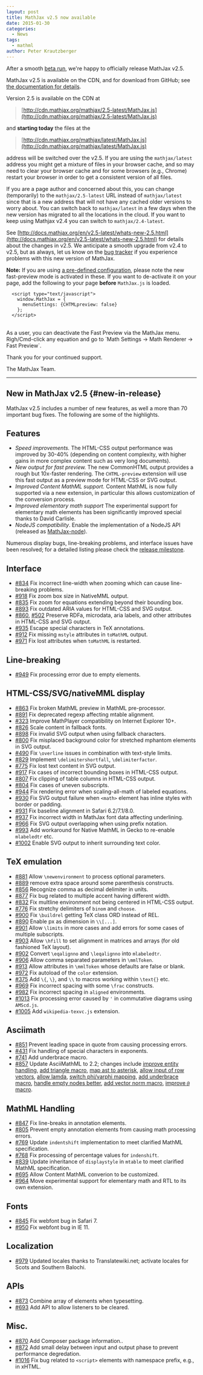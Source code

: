 ```yaml
---
layout: post
title: MathJax v2.5 now available
date: 2015-01-30
categories:
  - News
tags:
  - mathml
author: Peter Krautzberger
---
```



After a smooth [beta run](http://www.mathjax.org/mathjax-v2-5-beta-now-available/), we're happy to officially release MathJax v2.5.

MathJax v2.5 is available on the CDN, and for download from GitHub; see [the documentation for details](http://docs.mathjax.org/en/v2.5-latest/installation.html#obtaining-mathjax-via-an-archive).

Version 2.5 is available on the CDN at

> [http://cdn.mathjax.org/mathjax/2.5-latest/MathJax.js](http://cdn.mathjax.org/mathjax/2.5-latest/MathJax.js)

and **starting today** the files at the

> [http://cdn.mathjax.org/mathjax/latest/MathJax.js](http://cdn.mathjax.org/mathjax/latest/MathJax.js)

address will be switched over the v2.5. If you are using the `mathjax/latest` address you might get a mixture of files in your browser cache, and so may need to clear your browser cache and for some browsers (e.g., Chrome) restart your browser in order to get a consistent version of all files.

If you are a page author and concerned about this, you can change (temporarily) to the `mathjax/2.5-latest` URL instead of `mathjax/latest` since that is a new address that will not have any cached older versions to worry about. You can switch back to `mathjax/latest` in a few days when the new version has migrated to all the locations in the cloud. If you want to keep using Mathjax v2.4 you can switch to `mathjax/2.4-latest`.

See [http://docs.mathjax.org/en/v2.5-latest/whats-new-2.5.html](http://docs.mathjax.org/en/v2.5-latest/whats-new-2.5.html) for details about the changes in v2.5. We anticipate a smooth upgrade from v2.4 to v2.5, but as always, let us know on the [bug tracker](http://github.com/mathjax/mathjax/issues) if you experience problems with this new version of MathJax.

**Note:** If you are using [a pre-defined configuration](http://docs.mathjax.org/en/v2.5-latest/config-files.html), please note the new fast-preview mode is activated in these. If you want to de-activate it on your page, add the following to your page **before** `MathJax.js` is loaded.

      <script type="text/javascript">
        window.MathJax = {
          menuSettings: {CHTMLpreview: false}
        };
      </script>

<br>
As a user, you can deactivate the Fast Preview via the MathJax menu. Righ/Cmd-click any equation and go to `Math Settings -> Math Renderer -> Fast Preview`.


Thank you for your continued support.

The MathJax Team.


* * * * *

## New in MathJax v2.5 {#new-in-release}

MathJax v2.5 includes a number of new features, as well a more than 70 important bug fixes. The following are some of the highlights.


## Features

*   _Speed improvements._ The HTML-CSS output performance was improved by 30-40% (depending on content complexity, with higher gains in more complex content such as very long documents).
*   _New output for fast preview._ The new CommonHTML output provides a rough but 10x-faster rendering. The `CHTML-preview` extension will use this fast output as a preview mode for HTML-CSS or SVG output.
*   _Improved Content MathML support._ Content MathML is now fully supported via a new extension, in particular this allows customization of the conversion process.
*   _Improved elementary math support_ The experimental support for elementary math elements has been significantly improved special thanks to David Carlisle.
*   _NodeJS compatibility_. Enable the implementation of a NodeJS API (released as [MathJax-node](https://github.com/mathjax/MathJax-node)).

Numerous display bugs, line-breaking problems, and interface issues have been resolved; for a detailed listing please check the [release milestone](https://github.com/mathjax/MathJax/issues?milestone=2&amp;state=closed).


## Interface

*   [#834](https://github.com/mathjax/MathJax/issues/834) Fix incorrect line-width when zooming which can cause line-breaking problems.
*   [#918](https://github.com/mathjax/MathJax/issues/918) Fix zoom box size in NativeMML output.
*   [#835](https://github.com/mathjax/MathJax/issues/835) Fix zoom for equations extending beyond their bounding box.
*   [#893](https://github.com/mathjax/MathJax/issues/893) Fix outdated ARIA values for HTML-CSS and SVG output.
*   [#860](https://github.com/mathjax/MathJax/issues/860), [#502](https://github.com/mathjax/MathJax/issues/502) Preserve RDFa, microdata, aria labels, and other attributes in HTML-CSS and SVG output.
*   [#935](https://github.com/mathjax/MathJax/issues/935) Escape special characters in TeX annotations.
*   [#912](https://github.com/mathjax/MathJax/issues/912) Fix missing `mstyle` attributes in `toMathML` output.
*   [#971](https://github.com/mathjax/MathJax/issues/971) Fix lost attributes when `toMathML` is restarted.


## Line-breaking

*   [#949](https://github.com/mathjax/MathJax/issues/949) Fix processing error due to empty elements.

## HTML-CSS/SVG/nativeMML display

*   [#863](https://github.com/mathjax/MathJax/issues/863) Fix broken MathML preview in MathML pre-processor.
*   [#891](https://github.com/mathjax/MathJax/issues/891) Fix deprecated regexp affecting mtable alignment.
*   [#323](https://github.com/mathjax/MathJax/issues/323) Improve MathPlayer compatibility on Internet Explorer 10+.
*   [#826](https://github.com/mathjax/MathJax/issues/826) Scale content in fallback fonts.
*   [#898](https://github.com/mathjax/MathJax/issues/898) Fix invalid SVG output when using fallback characters.
*   [#800](https://github.com/mathjax/MathJax/issues/800) Fix misplaced background color for stretched mphantom elements in SVG output.
*   [#490](https://github.com/mathjax/MathJax/issues/490) Fix `\overline` issues in combination with text-style limits.
*   [#829](https://github.com/mathjax/MathJax/issues/829) Implement `\delimitershortfall`, `\delimiterfactor`.
*   [#775](https://github.com/mathjax/MathJax/issues/775) Fix lost text content in SVG output.
*   [#917](https://github.com/mathjax/MathJax/issues/) Fix cases of incorrect bounding boxes in HTML-CSS output.
*   [#807](https://github.com/mathjax/MathJax/issues/807) Fix clipping of table columns in HTML-CSS output.
*   [#804](https://github.com/mathjax/MathJax/issues/804) Fix cases of uneven subscripts.
*   [#944](https://github.com/mathjax/MathJax/issues/944) Fix rendering error when scaling-all-math of labeled equations.
*   [#930](https://github.com/mathjax/MathJax/issues/930) Fix SVG output failure when `<math>` element has inline styles with border or padding.
*   [#931](https://github.com/mathjax/MathJax/issues/931) Fix baseline alignment in Safari 6.2/7.1/8.0.
*   [#937](https://github.com/mathjax/MathJax/issues/937) Fix incorrect width in MathJax font data affecting underlining.
*   [#966](https://github.com/mathjax/MathJax/issues/966) Fix SVG output overlapping when using prefix notation.
*   [#993](https://github.com/mathjax/MathJax/issues/993) Add workaround for Native MathML in Gecko to re-enable `mlabeledtr` etc.
*   [#1002](https://github.com/mathjax/MathJax/issues/1002) Enable SVG output to inherit surrounding text color.

## TeX emulation

*   [#881](https://github.com/mathjax/MathJax/issues/881) Allow `\newenvironment` to process optional parameters.
*   [#889](https://github.com/mathjax/MathJax/issues/889) remove extra space around some parenthesis constructs.
*   [#856](https://github.com/mathjax/MathJax/issues/856) Recognize comma as decimal delimiter in units.
*   [#877](https://github.com/mathjax/MathJax/issues/877) Fix bug related to multiple accent having different width.
*   [#832](https://github.com/mathjax/MathJax/issues/832) Fix multline environment not being centered in HTML-CSS output.
*   [#776](https://github.com/mathjax/MathJax/issues/776) Fix stretchy delimiters of `binom` and `choose`.
*   [#900](https://github.com/mathjax/MathJax/issues/900) Fix `\buildrel` getting TeX class ORD instead of REL.
*   [#890](https://github.com/mathjax/MathJax/issues/890) Enable px as dimension in `\\[...]`.
*   [#901](https://github.com/mathjax/MathJax/issues/901) Allow `\limits` in more cases and add errors for some cases of multiple subscripts.
*   [#903](https://github.com/mathjax/MathJax/issues/903) Allow `\hfill` to set alignment in matrices and arrays (for old fashioned TeX layout).
*   [#902](https://github.com/mathjax/MathJax/issues/902) Convert `\eqalignno` and `\leqalignno` into `mlabeledtr`.
*   [#906](https://github.com/mathjax/MathJax/issues/906) Allow comma separated parameters in `\mmlToken`.
*   [#913](https://github.com/mathjax/MathJax/issues/913) Allow attributes in `\mmlToken` whose defaults are false or blank.
*   [#972](https://github.com/mathjax/MathJax/issues/972) Fix autoload of the `color` extension.
*   [#375](https://github.com/mathjax/MathJax/issues/475) Add `\{`, `\}`, and `\\` to macros working within `\text{}` etc.
*   [#969](https://github.com/mathjax/MathJax/issues/969) Fix incorrect spacing with some `\frac` constructs.
*   [#982](https://github.com/mathjax/MathJax/issues/982) Fix incorrect spacing in `aligned` environments.
*   [#1013](https://github.com/mathjax/MathJax/issues/1013) Fix processing error caused by `'` in commutative diagrams using `AMScd.js`.
*   [#1005](https://github.com/mathjax/MathJax/issues/1005) Add `wikipedia-texvc.js` extension.

## Asciimath

*   [#851](https://github.com/mathjax/MathJax/issues/851) Prevent leading space in quote from causing processing errors.
*   [#431](https://github.com/mathjax/MathJax/issues/431) Fix handling of special characters in exponents.
*   [#741](https://github.com/mathjax/MathJax/issues/741) Add underbrace macro.
*   [#857](https://github.com/mathjax/MathJax/issues/857) Update AsciiMathML to 2.2; changes include [improve entity handling](https://github.com/mathjax/asciimathml/issues/2), [add triangle macro](https://github.com/mathjax/asciimathml/issues/4), [map ast to asterisk](https://github.com/mathjax/asciimathml/issues/6), [allow input of row vectors](https://github.com/mathjax/asciimathml/issues/11), [allow lamda](https://github.com/mathjax/asciimathml/issues/12), [switch phi/varphi mapping](https://github.com/mathjax/asciimathml/issues/14), [add underbrace macro](https://github.com/mathjax/asciimathml/issues/18), [handle empty nodes better](https://github.com/mathjax/asciimathml/issues/24), [add vector norm macro](https://github.com/mathjax/asciimathml/issues/26), [improve `@` macro](https://github.com/mathjax/asciimathml/issues/27).


## MathML Handling

*   [#847](https://github.com/mathjax/MathJax/issues/847) Fix line-breaks in annotation elements.
*   [#805](https://github.com/mathjax/MathJax/issues/805) Prevent empty annotation elements from causing math processing errors.
*   [#769](https://github.com/mathjax/MathJax/issues/769) Update `indentshift` implementation to meet clarified MathML specification.
*   [#768](https://github.com/mathjax/MathJax/issues/768) Fix processing of percentage values for `indenshift`.
*   [#839](https://github.com/mathjax/MathJax/issues/839) Update inheritance of `displaystyle` in `mtable` to meet clarified MathML specification.
*   [#695](https://github.com/mathjax/MathJax/issues/695) Allow Content MathML converion to be customized.
*   [#964](https://github.com/mathjax/MathJax/issues/964) Move experimental support for elementary math and RTL to its own extension.

## Fonts

*   [#845](https://github.com/mathjax/MathJax/issues/845) Fix webfont bug in Safari 7.
*   [#950](https://github.com/mathjax/MathJax/issues/950) Fix webfont bug in IE 11.

## Localization

*   [#979](https://github.com/mathjax/MathJax/issues/979) Updated locales thanks to Translatewiki.net; activate locales for Scots and Southern Balochi.

## APIs

*   [#873](https://github.com/mathjax/MathJax/issues/873) Combine array of elements when typesetting.
*   [#693](https://github.com/mathjax/MathJax/issues/693) Add API to allow listeners to be cleared.

## Misc.

*   [#870](https://github.com/mathjax/MathJax/issues/870) Add Composer package information..
*   [#872](https://github.com/mathjax/MathJax/issues/872) Add small delay between input and output phase to prevent performance degredation.
*   [#1016](https://github.com/mathjax/MathJax/issues/1016) Fix bug related to `<script>` elements with namespace prefix, e.g., in xHTML.